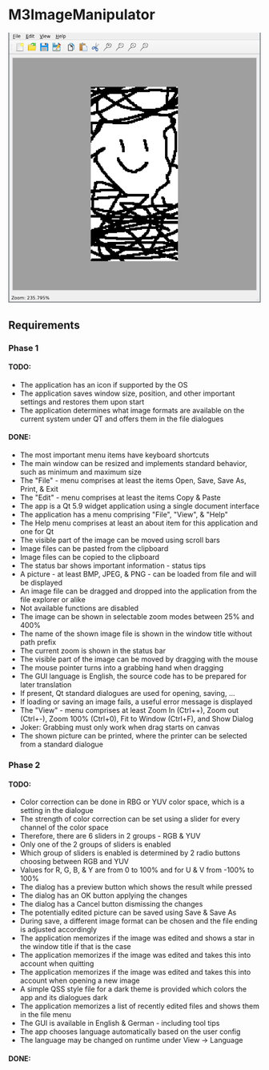 # M3ImageManipulator

![Screenshot](images/screenshot.png)

## Requirements

### Phase 1

#### TODO:

* The application has an icon if supported by the OS <!--TODO: Test-->
* The application saves window size, position, and other important settings and restores them upon start <!--TODO: Test-->
* The application determines what image formats are available on the current system under QT and offers them in the file dialogues

#### DONE:

* The most important menu items have keyboard shortcuts
* The main window can be resized and implements standard behavior, such as minimum and maximum size
* The "File" - menu comprises at least the items Open, Save, Save As, Print, & Exit
* The "Edit" - menu comprises at least the items Copy & Paste
* The app is a Qt 5.9 widget application using a single document interface
* The application has a menu comprising "File", "View", & "Help"
* The Help menu comprises at least an about item for this application and one for Qt
* The visible part of the image can be moved using scroll bars
* Image files can be pasted from the clipboard
* Image files can be copied to the clipboard
* The status bar shows important information - status tips
* A picture - at least BMP, JPEG, & PNG - can be loaded from file and will be displayed
* An image file can be dragged and dropped into the application from the file explorer or alike
* Not available functions are disabled
* The image can be shown in selectable zoom modes between 25% and 400%
* The name of the shown image file is shown in the window title without path prefix
* The current zoom is shown in the status bar
* The visible part of the image can be moved by dragging with the mouse
* The mouse pointer turns into a grabbing hand when dragging
* The GUI language is English, the source code has to be prepared for later translation
* If present, Qt standard dialogues are used for opening, saving, ...
* If loading or saving an image fails, a useful error message is displayed
* The "View" - menu comprises at least Zoom In (Ctrl++), Zoom out (Ctrl+-), Zoom 100% (Ctrl+0), Fit to Window (Ctrl+F), and Show Dialog
* Joker: Grabbing must only work when drag starts on canvas
* The shown picture can be printed, where the printer can be selected from a standard dialogue

### Phase 2

#### TODO:

* Color correction can be done in RBG or YUV color space, which is a setting in the dialogue
* The strength of color correction can be set using a slider for every channel of the color space
* Therefore, there are 6 sliders in 2 groups - RGB & YUV
* Only one of the 2 groups of sliders is enabled
* Which group of sliders is enabled is determined by 2 radio buttons choosing between RGB and YUV
* Values for R, G, B, & Y are from 0 to 100% and for U & V from -100% to 100%
* The dialog has a preview button which shows the result while pressed
* The dialog has an OK button applying the changes
* The dialog has a Cancel button dismissing the changes
* The potentially edited picture can be saved using Save & Save As
* During save, a different image format can be chosen and the file ending is adjusted accordingly
* The application memorizes if the image was edited and shows a star in the window title if that is the case
* The application memorizes if the image was edited and takes this into account when quitting
* The application memorizes if the image was edited and takes this into account when opening a new image
* A simple QSS style file for a dark theme is provided which colors the app and its dialogues dark
* The application memorizes a list of recently edited files and shows them in the file menu
* The GUI is available in English & German - including tool tips
* The app chooses language automatically based on the user config
* The language may be changed on runtime under View -> Language

#### DONE:
